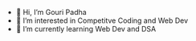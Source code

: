 - 👋 Hi, I’m Gouri Padha
- 👀 I’m interested in Competitve Coding and Web Dev
- 🌱 I’m currently learning Web Dev and DSA

<!---
wildcranberries/wildcranberries is a ✨ special ✨ repository because its `README.md` (this file) appears on your GitHub profile.
You can click the Preview link to take a look at your changes.
--->
